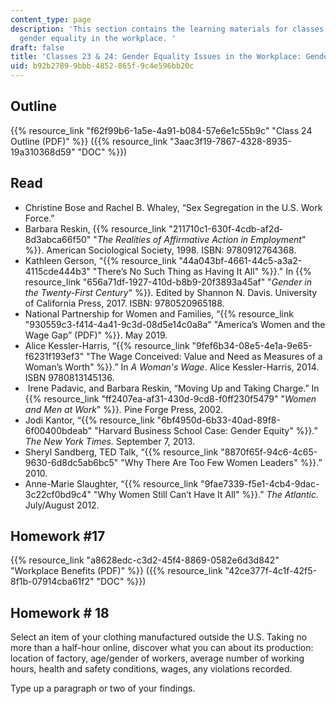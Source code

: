 ```yaml
---
content_type: page
description: 'This section contains the learning materials for classes 23 and 24 on
  gender equality in the workplace. '
draft: false
title: 'Classes 23 & 24: Gender Equality Issues in the Workplace: Gender and STEM'
uid: b92b2789-9bbb-4852-865f-9c4e596bb20c
---
```

## Outline

{{% resource_link "f62f99b6-1a5e-4a91-b084-57e6e1c55b9c" "Class 24 Outline (PDF)" %}} ({{% resource_link "3aac3f19-7867-4328-8935-19a310368d59" "DOC" %}})

## Read

- Christine Bose and Rachel B. Whaley, “Sex Segregation in the U.S. Work Force.”
- Barbara Reskin, {{% resource_link "211710c1-630f-4cdb-af2d-8d3abca66f50" "*The Realities of Affirmative Action in Employment*" %}}. American Sociological Society, 1998. ISBN: 9780912764368. 
- Kathleen Gerson, “{{% resource_link "44a043bf-4661-44c5-a3a2-4115cde444b3" "There’s No Such Thing as Having It All" %}}." In {{% resource_link "656a71df-1927-410d-b8b9-20f3893a45af" "*Gender in the Twenty-First Century*" %}}*.* Edited by Shannon N. Davis. University of California Press, 2017. ISBN: 9780520965188.
- National Partnership for Women and Families, “{{% resource_link "930559c3-f414-4a41-9c3d-08d5e14c0a8a" "America’s Women and the Wage Gap” (PDF)" %}}. May 2019. 
- Alice Kessler-Harris, “{{% resource_link "9fef6b34-08e5-4e1a-9e65-f6231f193ef3" "The Wage Conceived: Value and Need as Measures of a Woman’s Worth" %}}.” In *A Woman's Wage*. Alice Kessler-Harris, 2014. ISBN 9780813145136.
-  Irene Padavic, and Barbara Reskin, “Moving Up and Taking Charge.” In {{% resource_link "ff2407ea-af31-430d-9cd8-f0ff230f5479" "*Women and Men at Work*" %}}*.* Pine Forge Press, 2002. 
- Jodi Kantor, “{{% resource_link "6bf4950d-6b33-40ad-89f8-6f00400bdeab" "Harvard Business School Case: Gender Equity" %}}.” *The New York Times.* September 7, 2013. 
- Sheryl Sandberg, TED Talk, “{{% resource_link "8870f65f-94c6-4c65-9630-6d8dc5ab6bc5" "Why There Are Too Few Women Leaders" %}}.” 2010.
- Anne-Marie Slaughter, “{{% resource_link "9fae7339-f5e1-4cb4-9dac-3c22cf0bd9c4" "Why Women Still Can’t Have It All" %}}.” *The Atlantic.* July/August 2012. 

## Homework #17 

{{% resource_link "a8628edc-c3d2-45f4-8869-0582e6d3d842" "Workplace Benefits (PDF)" %}} ({{% resource_link "42ce377f-4c1f-42f5-8f1b-07914cba61f2" "DOC" %}})

## Homework # 18

Select an item of your clothing manufactured outside the U.S. Taking no more than a half-hour online, discover what you can about its production: location of factory, age/gender of workers, average number of working hours, health and safety conditions, wages, any violations recorded.

Type up a paragraph or two of your findings.